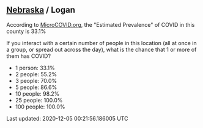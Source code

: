 
## [Nebraska](/united-states/nebraska) / Logan

According to [MicroCOVID.org](http://microcovid.org),
the "Estimated Prevalence" of COVID in this county is 33.1%

If you interact with a certain number of people in this location
(all at once in a group, or spread out across the day), what is the chance that
1 or more of them has COVID?

- 1 person: 33.1%
- 2 people: 55.2%
- 3 people: 70.0%
- 5 people: 86.6%
- 10 people: 98.2%
- 25 people: 100.0%
- 100 people: 100.0%

Last updated: 2020-12-05 00:21:56.186005 UTC
